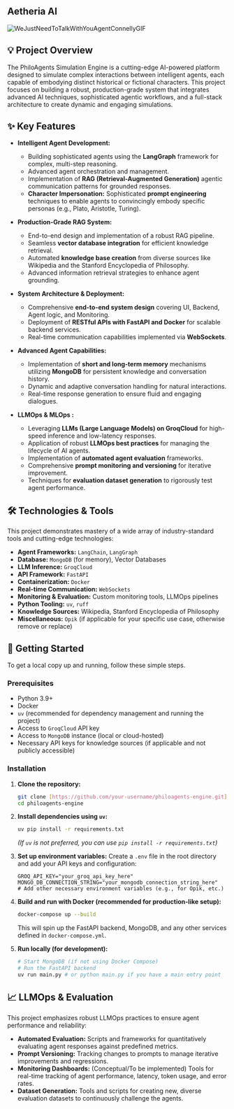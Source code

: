 ##                                Aetheria AI

![WeJustNeedToTalkWithYouAgentConnellyGIF](https://github.com/user-attachments/assets/ad77f76a-507e-41a8-853c-57f694279a55)

## 💡 Project Overview

The PhiloAgents Simulation Engine is a cutting-edge AI-powered platform designed to simulate complex interactions between intelligent agents, each capable of embodying distinct historical or fictional characters. This project focuses on building a robust, production-grade system that integrates advanced AI techniques, sophisticated agentic workflows, and a full-stack architecture to create dynamic and engaging simulations.


## ✨ Key Features

* **Intelligent Agent Development:**
    * Building sophisticated agents using the **LangGraph** framework for complex, multi-step reasoning.
    * Advanced agent orchestration and management.
    * Implementation of **RAG (Retrieval-Augmented Generation)** agentic communication patterns for grounded responses.
    * **Character Impersonation:** Sophisticated **prompt engineering** techniques to enable agents to convincingly embody specific personas (e.g., Plato, Aristotle, Turing).

* **Production-Grade RAG System:**
    * End-to-end design and implementation of a robust RAG pipeline.
    * Seamless **vector database integration** for efficient knowledge retrieval.
    * Automated **knowledge base creation** from diverse sources like Wikipedia and the Stanford Encyclopedia of Philosophy.
    * Advanced information retrieval strategies to enhance agent grounding.

* **System Architecture & Deployment:**
    * Comprehensive **end-to-end system design** covering UI, Backend, Agent logic, and Monitoring.
    * Deployment of **RESTful APIs with FastAPI and Docker** for scalable backend services.
    * Real-time communication capabilities implemented via **WebSockets**.

* **Advanced Agent Capabilities:**
    * Implementation of **short and long-term memory** mechanisms utilizing **MongoDB** for persistent knowledge and conversation history.
    * Dynamic and adaptive conversation handling for natural interactions.
    * Real-time response generation to ensure fluid and engaging dialogues.

* **LLMOps & MLOps :**
    * Leveraging **LLMs (Large Language Models) on GroqCloud** for high-speed inference and low-latency responses.
    * Application of robust **LLMOps best practices** for managing the lifecycle of AI agents.
    * Implementation of **automated agent evaluation** frameworks.
    * Comprehensive **prompt monitoring and versioning** for iterative improvement.
    * Techniques for **evaluation dataset generation** to rigorously test agent performance.

## 🛠️ Technologies & Tools

This project demonstrates mastery of a wide array of industry-standard tools and cutting-edge technologies:

* **Agent Frameworks:** `LangChain`, `LangGraph`
* **Database:** `MongoDB` (for memory), Vector Databases
* **LLM Inference:** `GroqCloud`
* **API Framework:** `FastAPI`
* **Containerization:** `Docker`
* **Real-time Communication:** `WebSockets`
* **Monitoring & Evaluation:** Custom monitoring tools, LLMOps pipelines
* **Python Tooling:** `uv`, `ruff`
* **Knowledge Sources:** Wikipedia, Stanford Encyclopedia of Philosophy
* **Miscellaneous:** `Opik` (if applicable for your specific use case, otherwise remove or replace)

## 🚀 Getting Started

To get a local copy up and running, follow these simple steps.

### Prerequisites

* Python 3.9+
* Docker
* `uv` (recommended for dependency management and running the project)
* Access to `GroqCloud` API key
* Access to `MongoDB` instance (local or cloud-hosted)
* Necessary API keys for knowledge sources (if applicable and not publicly accessible)

### Installation

1.  **Clone the repository:**
    ```bash
    git clone [https://github.com/your-username/philoagents-engine.git](https://github.com/your-username/philoagents-engine.git)
    cd philoagents-engine
    ```

2.  **Install dependencies using `uv`:**
    ```bash
    uv pip install -r requirements.txt
    ```
    *(If `uv` is not preferred, you can use `pip install -r requirements.txt`)*

3.  **Set up environment variables:**
    Create a `.env` file in the root directory and add your API keys and configuration:
    ```env
    GROQ_API_KEY="your_groq_api_key_here"
    MONGO_DB_CONNECTION_STRING="your_mongodb_connection_string_here"
    # Add other necessary environment variables (e.g., for Opik, etc.)
    ```

4.  **Build and run with Docker (recommended for production-like setup):**
    ```bash
    docker-compose up --build
    ```
    This will spin up the FastAPI backend, MongoDB, and any other services defined in `docker-compose.yml`.

5.  **Run locally (for development):**
    ```bash
    # Start MongoDB (if not using Docker Compose)
    # Run the FastAPI backend
    uv run main.py # or python main.py if you have a main entry point
    ```

## 📈 LLMOps & Evaluation

This project emphasizes robust LLMOps practices to ensure agent performance and reliability:

* **Automated Evaluation:** Scripts and frameworks for quantitatively evaluating agent responses against predefined metrics.
* **Prompt Versioning:** Tracking changes to prompts to manage iterative improvements and regressions.
* **Monitoring Dashboards:** (Conceptual/To be implemented) Tools for real-time tracking of agent performance, latency, token usage, and error rates.
* **Dataset Generation:** Tools and scripts for creating new, diverse evaluation datasets to continuously challenge the agents.

